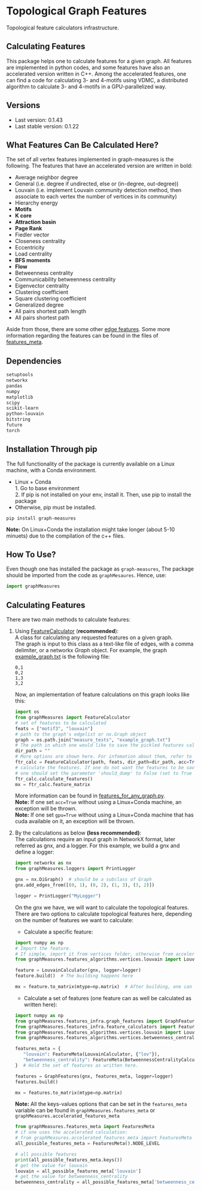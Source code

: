 # Topological Graph Features

Topological feature calculators infrastructure.

## Calculating Features
This package helps one to calculate features for a given graph. All features are implemented in python codes, 
and some features have also an accelerated version written in C++. Among the accelerated features, one can find 
a code for calculating 3- and 4-motifs using VDMC, a distributed algorithm to calculate 3- and 4-motifs in a 
GPU-parallelized way.

## Versions
- Last version: 0.1.43
- Last stable version: 0.1.22

## What Features Can Be Calculated Here?
The set of all vertex features implemented in graph-measures is the following. 
The features that have an accelerated version are written in bold:
* Average neighbor degree
* General (i.e. degree if undirected, else or (in-degree, out-degree))
* Louvain (i.e. implement Louvain community detection method, then associate to each vertex the number of vertices 
in its community)
* Hierarchy energy
* **Motifs**
* **K core**
* **Attraction basin** 
* **Page Rank**
* Fiedler vector
* Closeness centrality
* Eccentricity
* Load centrality
* **BFS moments**
* **Flow** 
* Betweenness centrality
* Communicability betweenness centrality
* Eigenvector centrality
* Clustering coefficient
* Square clustering coefficient
* Generalized degree
* All pairs shortest path length
* All pairs shortest path

Aside from those, there are some other [edge features](https://github.com/AmitKabya/graph-measures/tree/master/src/graphMeasures/features_algorithms/edges).
Some more information regarding the features can be found in the files of [features_meta](https://github.com/AmitKabya/graph-measures/blob/master/src/graphMeasures/features_meta).

## Dependencies
```requirements.txt
setuptools
networkx
pandas
numpy
matplotlib
scipy
scikit-learn
python-louvain
bitstring
future
torch
```

## Installation Through pip
The full functionality of the package is currently available on a Linux machine, with a Conda environment.
- Linux + Conda<br>1. Go to base environment<br>2. If pip is not installed on your env, install it. Then, use pip to install the package
- Otherwise, pip must be installed.
```commandline
pip install graph-measures
```
**Note:** On Linux+Conda the installation might take longer (about 5-10 minuets) due to the compilation of the c++ files.
## How To Use?
Even though one has installed the package as `graph-measures`, The package should be imported from the code as `graphMesaures`. Hence, use:
```python
import graphMeasures
```
## Calculating Features

There are two main methods to calculate features:
1. Using [FeatureCalculator](https://github.com/AmitKabya/graph-measures/blob/master/src/graphMeasures/features_for_any_graph.py) (**recommended**): \
A class for calculating any requested features on a given graph. \
The graph is input to this class as a text-like file of edges, with a comma delimiter, or a networkx _Graph_ object. 
For example, the graph [example_graph.txt](https://github.com/AmitKabya/graph-measures/blob/master/src/graphMeasures/measure_tests/example_graph.txt) is the following file: 
    ```
    0,1
    0,2
    1,3
    3,2
    ```
    Now, an implementation of feature calculations on this graph looks like this:
    ```python
   import os
   from graphMeasures import FeatureCalculator
   # set of features to be calculated
   feats = ["motif3", "louvain"]
   # path to the graph's edgelist or nx.Graph object
   graph = os.path.join("measure_tests", "example_graph.txt")
   # The path in which one would like to save the pickled features calculated in the process. 
   dir_path = "" 
   # More options are shown here. For infomation about them, refer to the file.
   ftr_calc = FeatureCalculator(path, feats, dir_path=dir_path, acc=True, directed=False, gpu=True, device=0, verbose=True)
   # calculate the features. If one do not want the features to be saved,
   # one should set the parameter 'should_dump' to False (set to True by default).
   ftr_calc.calculate_features()
   mx = ftr_calc.feature_matrix
    ``` 
   More information can be found in [features_for_any_graph.py](https://github.com/AmitKabya/graph-measures/blob/master/src/graphMeasures/features_for_any_graph.py). \
   **Note:** If one set `acc=True` without using a Linux+Conda machine, an exception will be thrown.\
   **Note:** If one set `gpu=True` without using a Linux+Conda machine that has cuda available on it, an exception will be thrown.
2. By the calculations as below **(less recommended)**: \
The calculations require an input graph in NetworkX format, later referred as gnx, and a logger.
For this example, we build a gnx and define a logger:
    ```python
   import networkx as nx
   from graphMeasures.loggers import PrintLogger
    
   gnx = nx.DiGraph()  # should be a subclass of Graph
   gnx.add_edges_from([(0, 1), (0, 2), (1, 3), (3, 2)])
    
   logger = PrintLogger("MyLogger")
    ```
    On the gnx we have, we will want to calculate the topological features.
    There are two options to calculate topological features here, depending on the number of features we want to calculate: 
    * Calculate a specific feature:

    ```python
    import numpy as np
    # Import the feature. 
    # If simple, import it from vertices folder, otherwise from accelerated_graph_features: 
    from graphMeasures.features_algorithms.vertices.louvain import LouvainCalculator  
    
    feature = LouvainCalculator(gnx, logger=logger)  
    feature.build()  # The building happens here
    
    mx = feature.to_matrix(mtype=np.matrix)  # After building, one can request to get features the a matrix 
    ```

    * Calculate a set of features (one feature can as well be calculated as written here):

    ```python
   import numpy as np
   from graphMeasures.features_infra.graph_features import GraphFeatures
   from graphMeasures.features_infra.feature_calculators import FeatureMeta
   from graphMeasures.features_algorithms.vertices.louvain import LouvainCalculator
   from graphMeasures.features_algorithms.vertices.betweenness_centrality import BetweennessCentralityCalculator
    
   features_meta = {
       "louvain": FeatureMeta(LouvainCalculator, {"lov"}),
       "betweenness_centrality": FeatureMeta(BetweennessCentralityCalculator, {"betweenness"}),
   }  # Hold the set of features as written here. 
    
   features = GraphFeatures(gnx, features_meta, logger=logger) 
   features.build()
    
   mx = features.to_matrix(mtype=np.matrix)
    ```
   
   **Note:** All the keys-values options that can be set in the `features_meta` variable can be found
   in `graphMeasures.features_meta` or `graphMeasures.accelerated_features_meta`
   ```python
   from graphMeasures.features_meta import FeaturesMeta
   # if one uses the accelerated calculation:
   # from graphMeasures.accelerated_features_meta import FeaturesMeta
   all_possible_features_meta = FeaturesMeta().NODE_LEVEL
   
   # all possible features
   print(all_possible_features_meta.keys())   
   # get the value for louvain
   louvain = all_possible_features_meta['louvain']   
   # get the value for betweenness_centrality
   betweenness_centrality = all_possible_features_meta['betweenness_centrality']
   ```

